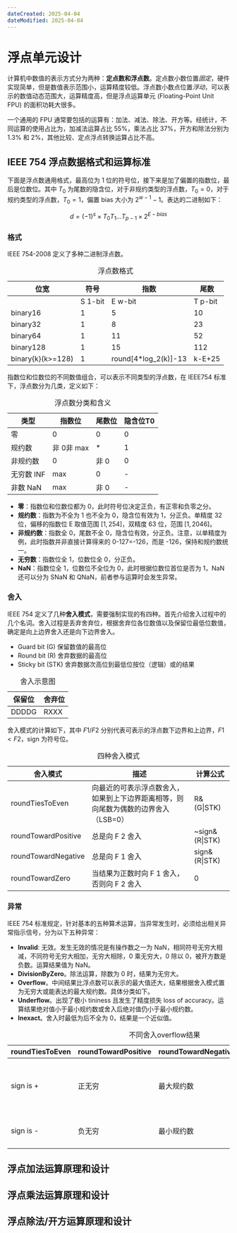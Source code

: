 ```yaml
---
dateCreated: 2025-04-04
dateModified: 2025-04-04
---
```

# 浮点单元设计

计算机中数值的表示方式分为两种：**定点数和浮点数**。定点数小数位置*固定*，硬件实现简单，但是数值表示范围小，运算精度较低。浮点数小数点位置*浮动*，可以表示的数值动态范围大，运算精度高，但是浮点运算单元 (Floating-Point Unit FPU) 的面积功耗大很多。

一个通用的 FPU 通常要包括的运算有：加法、减法、除法、开方等。经统计，不同运算的使用占比为，加减法运算占比 55%，乘法占比 37%，开方和除法分别为 1.3% 和 2%，其他比较、定点浮点转换运算占比不高。

## IEEE 754 浮点数据格式和运算标准

下面是浮点数通用格式，最高位为 1 位的符号位，接下来是加了偏置的指数位，最后是位数位。其中 $T_0$ 为尾数的隐含位，对于非规约类型的浮点数，$T_0=0$，对于规约类型的浮点数，$T_0=1$，偏置 bias 大小为 $2^{w-1}-1$。表达的二进制如下：

$$
d = (-1)^s \times T_0T_1...T_{p-1}\times 2^{E-bias}
$$

### 格式

IEEE 754-2008 定义了多种二进制浮点数。

<table>
<caption>浮点数格式</caption>
  <thead>
    <tr>
      <th>位宽</th>
      <th>符号</th>
      <th>指数</th>
      <th>尾数</th>
    </tr>
  </thead>
  <tbody>
    <tr>
      <td></td>
      <td>S 1-bit</td>
      <td>E w-bit</td>
      <td>T p-bit</td>
    </tr>
    <tr>
      <td>binary16</td>
      <td>1</td>
      <td>5</td>
      <td>10</td>
    </tr>
    <tr>
      <td>binary32</td>
      <td>1</td>
      <td>8</td>
      <td>23</td>
    </tr>
    <tr>
    <tr>
      <td>binary64</td>
      <td>1</td>
      <td>11</td>
      <td>52</td>
    </tr>
    <tr>
      <td>binary128</td>
      <td>1</td>
      <td>15</td>
      <td>112</td>
    </tr>
    <tr>
      <td>binary{k}(k>=128)</td>
      <td>1</td>
      <td>round[4*log_2(k)]-13</td>
      <td>k-E+25</td>
    </tr>
  </tbody>
</table>

指数位和位数位的不同数值组合，可以表示不同类型的浮点数，在 IEEE754 标准下，浮点数分为几类，定义如下：

<table>
<caption>浮点数分类和含义</caption>
  <thead>
    <tr>
      <th>类型</th>
      <th>指数位</th>
      <th>尾数位</th>
      <th>隐含位T0</th>
    </tr>
  </thead>
  <tbody>
    <tr>
      <td>零</td>
      <td>0</td>
      <td>0</td>
      <td>0</td>
    </tr>
    <tr>
      <td>规约数</td>
      <td>非 0非 max</td>
      <td>*</td>
      <td>1</td>
    </tr>
    <tr>
      <td>非规约数</td>
      <td>0</td>
      <td>非 0</td>
      <td>0</td>
    </tr>
    <tr>
    <tr>
      <td>无穷数 INF</td>
      <td>max</td>
      <td>0</td>
      <td>-</td>
    </tr>
    <tr>
      <td>非数 NaN</td>
      <td>max</td>
      <td>非 0</td>
      <td>-</td>
    </tr>
  </tbody>
</table>

- **零**：指数位和位数位都为 0，此时符号位决定正负，有正零和负零之分。
- **规约数**：指数为不全为 1 也不全为 0，隐含位有效为 1，分正负。单精度 32 位，偏移的指数位 E 取值范围 $[1, 254]$，双精度 63 位，范围 $[1,2046]$。
- **非规约数**：指数全 0，尾数不全 0，隐含位有效，分正负。注意，以单精度为例，此时指数并非直接计算得来的 0-127=-126，而是 -126，保持和规约数统一。
- **无穷数**：指数位全 1，位数位全 0，分正负。
- **NaN**：指数位全 1，位数位不全位为 0，此时根据位数位首位是否为 1，NaN 还可以分为 SNaN 和 QNaN，前者参与运算时会发生异常。

### 舍入

IEEE 754 定义了几种**舍入模式**，需要强制实现的有四种。首先介绍舍入过程中的几个名词。舍入过程是丢弃舍弃位，根据舍弃位各位数值以及保留位最低位数值，确定是向上边界舍入还是向下边界舍入。
- Guard bit (G) 保留数值的最高位
- Round bit (R) 舍弃数据的最高位
- Sticky bit (STK) 舍弃数据次高位到最低位按位（逻辑）或的结果
<table>
  <caption>舍入示意图</caption>
<thead>
<tr>
	<th>保留位 </th>
	<th>舍弃位</th>
</tr>
</thead>
<tbody>
<tr>
	<td>DDDDG</td>
	<td>RXXX</td>
</tr>
</tbody>
</table>

舍入模式的计算如下，其中 $F 1/ F 2$ 分别代表可表示的浮点数下边界和上边界，$F 1<F 2$，sign 为符号位。

<table>
<caption>四种舍入模式</caption>
  <thead>
    <tr>
      <th>舍入模式</th>
      <th>描述</th>
      <th>计算公式</th>
    </tr>
  </thead>
  <tbody>
    <tr>
      <td>roundTiesToEven</td>
      <td>向最近的可表示浮点数舍入，如果到上下边界距离相等，则向尾数为偶数的边界舍入（LSB=0）</td>
      <td>R&(G|STK)</td>
    </tr>
    <tr>
      <td>roundTowardPositive</td>
      <td>总是向 F 2 舍入</td>
      <td>~sign&(R|STK)</td>
    </tr>
    <tr>
      <td>roundTowardNegative</td>
      <td>总是向 F 1 舍入</td>
      <td>sign&(R|STK)</td>
    </tr>
    <tr>
    <tr>
      <td>roundTowardZero</td>
      <td>当结果为正数时向 F 1 舍入，否则向 F 2 舍入</td>
      <td>0</td>
    </tr>
  </tbody>
</table>

### 异常

IEEE 754 标准规定，针对基本的五种算术运算，当异常发生时，必须给出相关异常指示信号，分为以下五种异常：

- **Invalid**: 无效。发生无效的情况是有操作数之一为 NaN，相同符号无穷大相减，不同符号无穷大相加，无穷大相除，0 乘无穷大，0 除以 0，被开方数是负数。运算结果值为 NaN。
- **DivisionByZero**。除法运算，除数为 0 时，结果为无穷大。
- **Overflow**。中间结果比浮点数可以表示的最大值还大，结果根据舍入模式置为无穷大或能表达的最大规约数。具体分类如下。
- **Underflow**。出现了极小 tininess 且发生了精度损失 loss of accuracy。运算结果绝对值小于最小规约数或舍入后绝对值仍小于最小规约数。
- **Inexact**。舍入时最低为后不全为 0，结果是一个近似值。


<table>
<caption>不同舍入overflow结果</caption>
  <thead>
    <tr>
      <th>roundTiesToEven</th>
      <th>roundTowardPositive</th>
      <th>roundTowardNegative</th>
      <th>roundTowardZero</th>
    </tr>
  </thead>
  <tbody>
    <tr>
      <td>sign is +</td>
      <td>正无穷</td>
      <td>最大规约数</td>
      <td>正无穷</td>
      <td>最大规约数</td>
    </tr>
    <tr>
      <td>sign is -</td>
      <td>负无穷</td>
      <td>最小规约数</td>
      <td>最小规约数</td>
      <td>负无穷</td>
    </tr>
  </tbody>
</table>

## 浮点加法运算原理和设计


## 浮点乘法运算原理和设计

## 浮点除法/开方运算原理和设计
